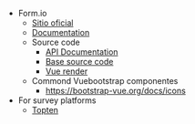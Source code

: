 - Form.io
	- [Sitio oficial](https://www.form.io/)
	- [Documentation](https://help.form.io/)
	- Source code
		- [API Documentation](https://apidocs.form.io/)
		- [Base source code](https://github.com/formio/formio)
		- [Vue render](https://github.com/formio/vue)
	- Commond Vuebootstrap componentes
		- https://bootstrap-vue.org/docs/icons
- For survey platforms
	- [Topten](https://medevel.com/open-source-survey-tools-2/)